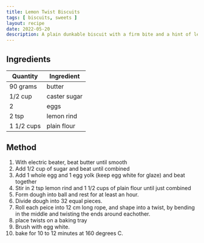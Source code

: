 ```yaml
---
title: Lemon Twist Biscuits
tags: [ biscuits, sweets ]
layout: recipe
date: 2022-05-20
description: A plain dunkable biscuit with a firm bite and a hint of lemon.
---
```

## Ingredients

|Quantity|Ingredient
|-|-
|90 grams|butter
|1/2 cup|caster sugar
|2|eggs
|2 tsp|lemon rind
|1 1/2 cups|plain flour

## Method

1. With electric beater, beat butter until smooth
2. Add 1/2 cup of sugar and beat until combined
3. Add 1 whole egg and 1 egg yolk (keep egg white for glaze) and beat together
4. Stir in 2 tsp lemon rind and 1 1/2 cups of plain flour until just combined
5. Form dough into ball and rest for at least an hour.
6. Divide dough into 32 equal pieces.
7. Roll each peice into 12 cm long rope, and shape into a twist, by bending in the middle and twisting the ends around eachother.
8. place twists on a baking tray
9. Brush with egg white.
10. bake for 10 to 12 minutes at 160 degrees C.
